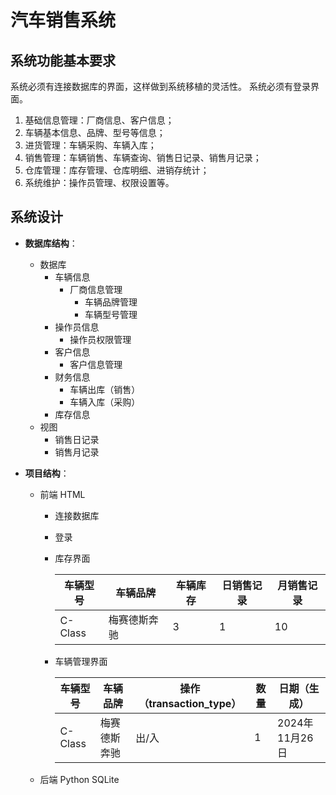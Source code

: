 # 汽车销售系统

## 系统功能基本要求

系统必须有连接数据库的界面，这样做到系统移植的灵活性。
系统必须有登录界面。

1. 基础信息管理：厂商信息、客户信息；
2. 车辆基本信息、品牌、型号等信息；
3. 进货管理：车辆采购、车辆入库；
4. 销售管理：车辆销售、车辆查询、销售日记录、销售月记录；
5. 仓库管理：库存管理、仓库明细、进销存统计；
6. 系统维护：操作员管理、权限设置等。

## 系统设计

- **数据库结构**：
  - 数据库
    - 车辆信息
      - 厂商信息管理
        - 车辆品牌管理
        - 车辆型号管理
    - 操作员信息
      - 操作员权限管理
    - 客户信息
      - 客户信息管理
    - 财务信息
      - 车辆出库（销售）
      - 车辆入库（采购）
    - 库存信息
  - 视图
    - 销售日记录
    - 销售月记录

- **项目结构**：
  - 前端
    HTML
    - 连接数据库
    - 登录
    - 库存界面

      | 车辆型号 | 车辆品牌 | 车辆库存 | 日销售记录 | 月销售记录 |
      | ------- | ------- | -------- | -------- | -------- |
      | C-Class | 梅赛德斯奔驰 | 3 | 1 | 10 |

    - 车辆管理界面

      | 车辆型号 | 车辆品牌 | 操作（transaction_type） | 数量 | 日期（生成） |
      | ------- | ------ | ---- | -------- | -------- |
      | C-Class | 梅赛德斯奔驰 | 出/入 | 1 | 2024年11月26日 |

  - 后端
    Python
    SQLite
